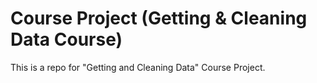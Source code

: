 # Course Project (Getting & Cleaning Data Course)

This is a repo for "Getting and Cleaning Data" Course Project.
